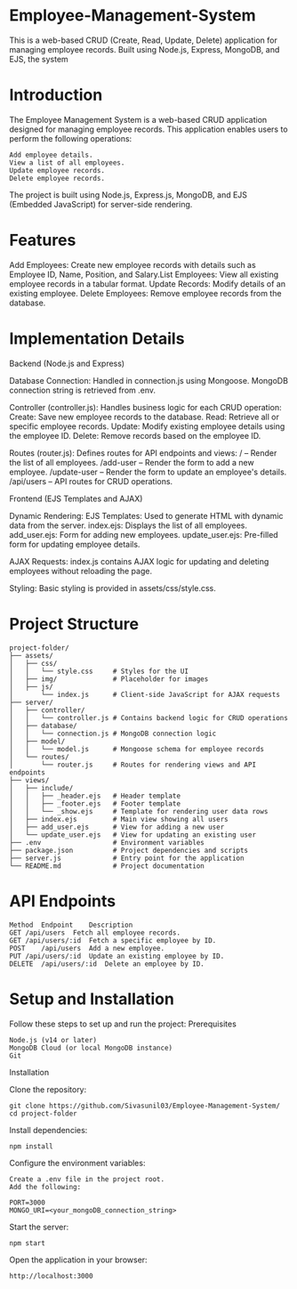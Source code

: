 # Employee-Management-System
This is a web-based CRUD (Create, Read, Update, Delete) application for managing employee records. Built using Node.js, Express, MongoDB, and EJS, the system 

# Introduction

The Employee Management System is a web-based CRUD application designed for managing employee records. This application enables users to perform the following operations:

    Add employee details.
    View a list of all employees.
    Update employee records.
    Delete employee records.

The project is built using Node.js, Express.js, MongoDB, and EJS (Embedded JavaScript) for server-side rendering.

# Features

Add Employees: Create new employee records with details such as Employee ID, Name, Position, and Salary.List Employees: View all existing employee records in a tabular format. Update Records: Modify details of an existing employee. Delete Employees: Remove employee records from the database.


# Implementation Details
Backend (Node.js and Express)

Database Connection:
        Handled in connection.js using Mongoose.
        MongoDB connection string is retrieved from .env.

Controller (controller.js):
        Handles business logic for each CRUD operation:
            Create: Save new employee records to the database.
            Read: Retrieve all or specific employee records.
            Update: Modify existing employee details using the employee ID.
            Delete: Remove records based on the employee ID.

Routes (router.js):
        Defines routes for API endpoints and views:
            / – Render the list of all employees.
            /add-user – Render the form to add a new employee.
            /update-user – Render the form to update an employee's details.
            /api/users – API routes for CRUD operations.

Frontend (EJS Templates and AJAX)

 Dynamic Rendering:
        EJS Templates: Used to generate HTML with dynamic data from the server.
            index.ejs: Displays the list of all employees.
            add_user.ejs: Form for adding new employees.
            update_user.ejs: Pre-filled form for updating employee details.

 AJAX Requests:
        index.js contains AJAX logic for updating and deleting employees without reloading the page.

Styling:
        Basic styling is provided in assets/css/style.css.


# Project Structure
    project-folder/
    ├── assets/
    │   ├── css/
    │   │   └── style.css     # Styles for the UI
    │   ├── img/              # Placeholder for images
    │   ├── js/
    │       └── index.js      # Client-side JavaScript for AJAX requests
    ├── server/
    │   ├── controller/
    │   │   └── controller.js # Contains backend logic for CRUD operations
    │   ├── database/
    │   │   └── connection.js # MongoDB connection logic
    │   ├── model/
    │   │   └── model.js      # Mongoose schema for employee records
    │   └── routes/
    │       └── router.js     # Routes for rendering views and API endpoints
    ├── views/
    │   ├── include/
    │   │   ├── _header.ejs   # Header template
    │   │   ├── _footer.ejs   # Footer template
    │   │   └── _show.ejs     # Template for rendering user data rows
    │   ├── index.ejs         # Main view showing all users
    │   ├── add_user.ejs      # View for adding a new user
    │   └── update_user.ejs   # View for updating an existing user
    ├── .env                  # Environment variables
    ├── package.json          # Project dependencies and scripts
    ├── server.js             # Entry point for the application
    └── README.md             # Project documentation

# API Endpoints
    Method	Endpoint	Description
    GET	/api/users	Fetch all employee records.
    GET	/api/users/:id	Fetch a specific employee by ID.
    POST	/api/users	Add a new employee.
    PUT	/api/users/:id	Update an existing employee by ID.
    DELETE	/api/users/:id	Delete an employee by ID.

# Setup and Installation

Follow these steps to set up and run the project:
Prerequisites

    Node.js (v14 or later)
    MongoDB Cloud (or local MongoDB instance)
    Git

Installation

Clone the repository:

    git clone https://github.com/Sivasunil03/Employee-Management-System/
    cd project-folder

Install dependencies:

    npm install

Configure the environment variables:

    Create a .env file in the project root.
    Add the following:

    PORT=3000
    MONGO_URI=<your_mongoDB_connection_string>

Start the server:

    npm start

Open the application in your browser:

    http://localhost:3000
